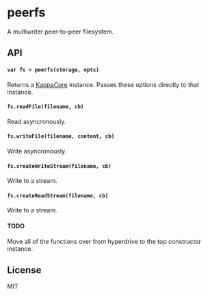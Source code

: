 # peerfs

A multiwriter peer-to-peer filesystem.

## API

#### ```var fs = peerfs(storage, opts)```

Returns a [KappaCore](kappa-db/kappa-core) instance. Passes these options directly to that instance. 

#### ```fs.readFile(filename, cb)```

Read asyncronously.

#### ```fs.writeFile(filename, content, cb)```

Write asyncronously.

#### ```fs.createWriteStream(filename, cb)```

Write to a stream.

#### ```fs.createReadStream(filename, cb)```

Write to a stream.

#### TODO

Move all of the functions over from hyperdrive to the top constructor instance.

## License

MIT



